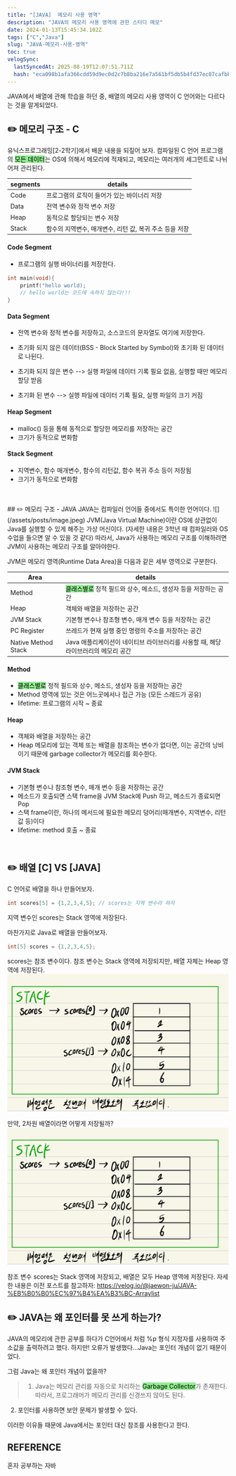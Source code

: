 ```yaml
---
title: "[JAVA]  메모리 사용 영역"
description: "JAVA의 메모리 사용 영역에 관한 스터디 메모"
date: 2024-01-13T15:45:34.102Z
tags: ["C","Java"]
slug: "JAVA-메모리-사용-영역"
toc: true
velogSync:
  lastSyncedAt: 2025-08-19T12:07:51.711Z
  hash: "eca098b1afa366cdd59d9ec0d2c7b8ba216e7a561bf5db5b4fd37ec07cafbb3d"
---
```


JAVA에서 배열에 관해 학습을 하던 중, 배열의 메모리 사용 영역이 C 언어와는 다르다는 것을 알게되었다.

## ✏️ 메모리 구조 - C
유닉스프로그래밍[2-2학기]에서 배운 내용을 되짚어 보자.
컴파일된 C 언어 프로그램의 <span style = "background-color: lightgreen; color: black">모든 데이터</span>는 OS에 의해서 메모리에 적재되고, 메모리는 여러개의 세그먼트로 나뉘어져 관리된다.

| segments | details |
| - | - |
| Code | 프로그램의 로직이 들어가 있는 바이너리 저장
| Data | 전역 변수와 정적 변수 저장
| Heap | 동적으로 할당되는 변수 저장
| Stack |  함수의 지역변수, 매개변수, 리턴 값, 복귀 주소 등을  저장

#### Code Segment
- 프로그램의 실행 바이너리를 저장한다.
```c
int main(void){
	printf("hello world);
    // hello world는 코드에 속하지 않는다!!!
}
```

#### Data Segment
 - 전역 변수와 정적 변수를 저장하고, 소스코드의 문자열도 여기에 저장한다.
 - 초기화 되지 않은 데이터(BSS - Block Started by Symbol)와 초기화 된 데이터로 나뒨다.
 

 - 초기화 되지 않은 변수 --> 실행 파일에 데이터 기록 필요 없음, 실행할 때만 메모리 할당 받음
 - 초기화 된 변수 --> 실행 파일에 데이터 기록 필요, 실행 파일의 크기 커짐
#### Heap Segment
- malloc() 등을 통해 동적으로 할당한 메모리를 저장하는 공간
- 크기가 동적으로 변화함
#### Stack Segment
- 지역변수, 함수 매개변수, 함수의 리턴값, 함수 복귀 주소 등이 저장됨
- 크기가 동적으로 변화함
<br>
<br>
## ✏️ 메모리 구조 - JAVA
JAVA는 컴파일러 언어들 중에서도 특이한 언어이다.
![](/assets/posts/image.jpeg)
JVM(Java Virtual Machine)이란 OS에 상관없이 Java를 실행할 수 있게 해주는 가상 머신이다. (자세한 내용은 3학년 때 컴파일러와 OS 수업을 들으면 알 수 있을 것 같다)
따라서, Java가 사용하는 메모리 구조를 이해하려면 JVM이 사용하는 메모리 구조를 알아야한다.

JVM은 메모리 영역(Runtime Data Area)을 다음과 같은 세부 영역으로 구분한다.

| Area | details |
| - | - |
| Method | <span style = "background-color: lightgreen; color: black">클래스별로</span> 정적 필드와 상수, 메소드, 생성자 등을 저장하는 공간 
| Heap | 객체와 배열을 저장하는 공간
| JVM Stack | 기본형 변수나 참조형 변수, 매개 변수 등을 저장하는 공간 
| PC Register | 쓰레드가 현재 실행 중인 명령의 주소를 저장하는 공간
| Native Method Stack| Java 애플리케이션이 네이티브 라이브러리를 사용할 때, 해당 라이브러리의 메모리 공간

#### Method
- <span style = "background-color: lightgreen; color: black">클래스별로</span> 정적 필드와 상수, 메소드, 생성자 등을 저장하는 공간 
- Method 영역에 있는 것은 어느곳에서나 접근 가능 (모든 스레드가 공유)
- lifetime: 프로그램의 시작 ~ 종료
#### Heap
- 객체와 배열을 저장하는 공간
- Heap 메모리에 있는 객체 또는 배열을 참조하는 변수가 없다면, 이는 공간의 낭비이기 때문에 garbage collector가 메모리를 회수한다.
#### JVM Stack
- 기본형 변수나 참조형 변수, 매개 변수 등을 저장하는 공간 
- 메소드가 호출되면 스택 frame을 JVM Stack에 Push 하고, 메소드가 종료되면 Pop
- 스택 frame이란, 하나의 메서드에 필요한 메모리 덩어리(매개변수, 지역변수, 리턴 값 등)이다
- lifetime: method 호출 ~ 종료

<br>

## ✏️ 배열 [C] VS [JAVA]
C 언어로 배열을 하나 만들어보자.
```c
int scores[5] = {1,2,3,4,5}; // scores는 지역 변수라 하자
```
지역 변수인 scores는 Stack 영역에 저장된다.

마찬가지로 Java로 배열을 만들어보자.
```java
int[5] scores = {1,2,3,4,5}; 
```
scores는 참조 변수이다. 참조 변수는 Stack 영역에 저장되지만, 배열 자체는 Heap 영역에 저장된다.
![](/assets/posts/image.jpeg)

만약, 2차원 배열이라면 어떻게 저장될까?
![](/assets/posts/image.jpeg)

참조 변수 scores는 Stack 영역에 저장되고, 배열은 모두 Heap 영역에 저장된다. 자세한 내용은 이전 포스트를 참고하자: https://velog.io/@jaewon-ju/JAVA-%EB%B0%B0%EC%97%B4%EA%B3%BC-Arraylist

## ✏️ JAVA는 왜 포인터를 못 쓰게 하는가?
JAVA의 메모리에 관한 공부를 하다가 C언어에서 처럼 %p 형식 지정자를 사용하여 주소값을 출력하려고 했다. 하지만! 오류가 발생했다...Java는 포인터 개념이 없기 때문이었다.

그럼 Java는 왜 포인터 개념이 없을까?

> 1. Java는 메모리 관리를 자동으로 처리하는 <span style = "background-color: lightgreen; color: black">Garbage Collector</span>가 존재한다. 따라서, 프로그래머가 메모리 관리를 신경쓰지 않아도 된다.
2. 포인터를 사용하면 보안 문제가 발생할 수 있다.

이러한 이유들 때문에 Java에서는 포인터 대신 참조를 사용한다고 한다.

## REFERENCE
혼자 공부하는 자바



